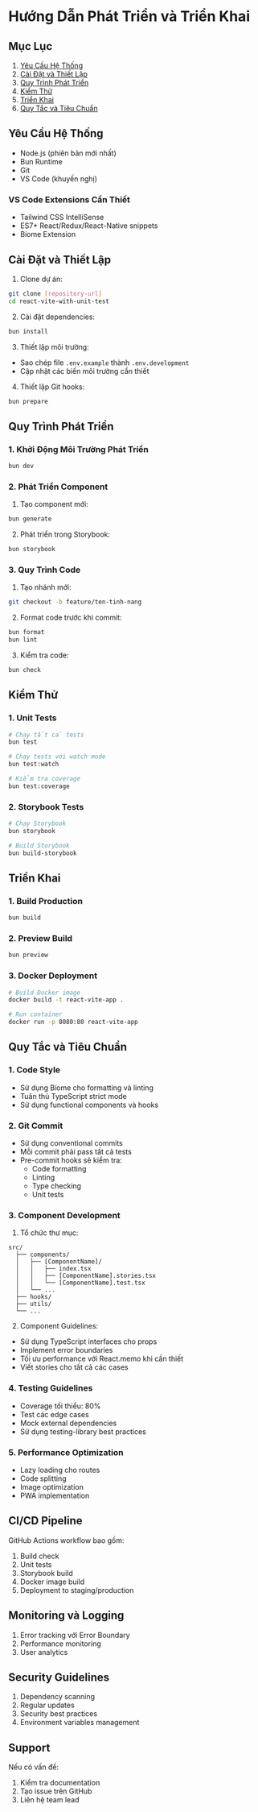 # Hướng Dẫn Phát Triển và Triển Khai

## Mục Lục
1. [Yêu Cầu Hệ Thống](#yêu-cầu-hệ-thống)
2. [Cài Đặt và Thiết Lập](#cài-đặt-và-thiết-lập)
3. [Quy Trình Phát Triển](#quy-trình-phát-triển)
4. [Kiểm Thử](#kiểm-thử)
5. [Triển Khai](#triển-khai)
6. [Quy Tắc và Tiêu Chuẩn](#quy-tắc-và-tiêu-chuẩn)

## Yêu Cầu Hệ Thống

- Node.js (phiên bản mới nhất)
- Bun Runtime
- Git
- VS Code (khuyến nghị)

### VS Code Extensions Cần Thiết
- Tailwind CSS IntelliSense
- ES7+ React/Redux/React-Native snippets
- Biome Extension

## Cài Đặt và Thiết Lập

1. Clone dự án:
```bash
git clone [repository-url]
cd react-vite-with-unit-test
```

2. Cài đặt dependencies:
```bash
bun install
```

3. Thiết lập môi trường:
- Sao chép file `.env.example` thành `.env.development`
- Cập nhật các biến môi trường cần thiết

4. Thiết lập Git hooks:
```bash
bun prepare
```

## Quy Trình Phát Triển

### 1. Khởi Động Môi Trường Phát Triển

```bash
bun dev
```

### 2. Phát Triển Component

1. Tạo component mới:
```bash
bun generate
```

2. Phát triển trong Storybook:
```bash
bun storybook
```

### 3. Quy Trình Code

1. Tạo nhánh mới:
```bash
git checkout -b feature/ten-tinh-nang
```

2. Format code trước khi commit:
```bash
bun format
bun lint
```

3. Kiểm tra code:
```bash
bun check
```

## Kiểm Thử

### 1. Unit Tests

```bash
# Chạy tất cả tests
bun test

# Chạy tests với watch mode
bun test:watch

# Kiểm tra coverage
bun test:coverage
```

### 2. Storybook Tests

```bash
# Chạy Storybook
bun storybook

# Build Storybook
bun build-storybook
```

## Triển Khai

### 1. Build Production

```bash
bun build
```

### 2. Preview Build

```bash
bun preview
```

### 3. Docker Deployment

```bash
# Build Docker image
docker build -t react-vite-app .

# Run container
docker run -p 8080:80 react-vite-app
```

## Quy Tắc và Tiêu Chuẩn

### 1. Code Style

- Sử dụng Biome cho formatting và linting
- Tuân thủ TypeScript strict mode
- Sử dụng functional components và hooks

### 2. Git Commit

- Sử dụng conventional commits
- Mỗi commit phải pass tất cả tests
- Pre-commit hooks sẽ kiểm tra:
  - Code formatting
  - Linting
  - Type checking
  - Unit tests

### 3. Component Development

1. Tổ chức thư mục:
```
src/
  ├── components/
  │   ├── [ComponentName]/
  │   │   ├── index.tsx
  │   │   ├── [ComponentName].stories.tsx
  │   │   └── [ComponentName].test.tsx
  │   └── ...
  ├── hooks/
  ├── utils/
  └── ...
```

2. Component Guidelines:
- Sử dụng TypeScript interfaces cho props
- Implement error boundaries
- Tối ưu performance với React.memo khi cần thiết
- Viết stories cho tất cả các cases

### 4. Testing Guidelines

- Coverage tối thiểu: 80%
- Test các edge cases
- Mock external dependencies
- Sử dụng testing-library best practices

### 5. Performance Optimization

- Lazy loading cho routes
- Code splitting
- Image optimization
- PWA implementation

## CI/CD Pipeline

GitHub Actions workflow bao gồm:
1. Build check
2. Unit tests
3. Storybook build
4. Docker image build
5. Deployment to staging/production

## Monitoring và Logging

1. Error tracking với Error Boundary
2. Performance monitoring
3. User analytics

## Security Guidelines

1. Dependency scanning
2. Regular updates
3. Security best practices
4. Environment variables management

## Support

Nếu có vấn đề:
1. Kiểm tra documentation
2. Tạo issue trên GitHub
3. Liên hệ team lead
